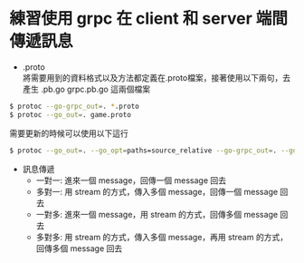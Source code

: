 ﻿# 練習使用 grpc 在 client 和 server 端間傳遞訊息
 
 * .proto  
將需要用到的資料格式以及方法都定義在.proto檔案，接著使用以下兩句，去產生 .pb.go grpc.pb.go 這兩個檔案

```sh
$ protoc --go-grpc_out=. *.proto
$ protoc --go_out=. game.proto
```
需要更新的時候可以使用以下這行

```sh
$ protoc --go_out=. --go_opt=paths=source_relative --go-grpc_out=. --go-grpc_opt=paths=source_relative game.proto
```

 * 訊息傳遞  
   * 一對一: 進來一個 message，回傳一個 message 回去
   * 多對一: 用 stream 的方式，傳入多個 message，回傳一個 message 回去
   * 一對多: 進來一個 message，用 stream 的方式，回傳多個 message 回去
   * 多對多: 用 stream 的方式，傳入多個 message，再用 stream 的方式，回傳多個 message 回去
